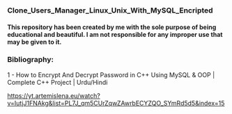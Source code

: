 ### Clone_Users_Manager_Linux_Unix_With_MySQL_Encripted

####  This repository has been created by me with the sole purpose of being educational and beautiful. I am not responsible for any improper use that may be given to it.


### Bibliography:

1 - How to Encrypt And Decrypt Password in C++ Using MySQL & OOP | Complete C++ Project | Urdu/Hindi

https://yt.artemislena.eu/watch?v=IutjJ1FNAkg&list=PL7J_qm5CUrZqwZAwrbECYZQO_SYmRd5d5&index=15
